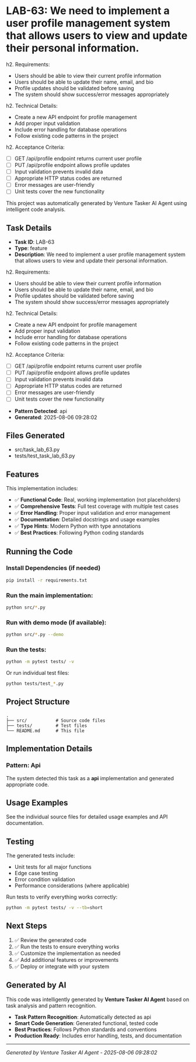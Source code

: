 # LAB-63: We need to implement a user profile management system that allows users to view and update their personal information.

h2. Requirements:

* Users should be able to view their current profile information
* Users should be able to update their name, email, and bio
* Profile updates should be validated before saving
* The system should show success/error messages appropriately

h2. Technical Details:

* Create a new API endpoint for profile management
* Add proper input validation
* Include error handling for database operations
* Follow existing code patterns in the project

h2. Acceptance Criteria:

* [ ] GET /api/profile endpoint returns current user profile
* [ ] PUT /api/profile endpoint allows profile updates
* [ ] Input validation prevents invalid data
* [ ] Appropriate HTTP status codes are returned
* [ ] Error messages are user-friendly
* [ ] Unit tests cover the new functionality

This project was automatically generated by Venture Tasker AI Agent using intelligent code analysis.

## Task Details
- **Task ID**: LAB-63
- **Type**: feature
- **Description**: We need to implement a user profile management system that allows users to view and update their personal information.

h2. Requirements:

* Users should be able to view their current profile information
* Users should be able to update their name, email, and bio
* Profile updates should be validated before saving
* The system should show success/error messages appropriately

h2. Technical Details:

* Create a new API endpoint for profile management
* Add proper input validation
* Include error handling for database operations
* Follow existing code patterns in the project

h2. Acceptance Criteria:

* [ ] GET /api/profile endpoint returns current user profile
* [ ] PUT /api/profile endpoint allows profile updates
* [ ] Input validation prevents invalid data
* [ ] Appropriate HTTP status codes are returned
* [ ] Error messages are user-friendly
* [ ] Unit tests cover the new functionality
- **Pattern Detected**: api
- **Generated**: 2025-08-06 09:28:02

## Files Generated
- src/task_lab_63.py
- tests/test_task_lab_63.py

## Features
This implementation includes:
- ✅ **Functional Code**: Real, working implementation (not placeholders)
- ✅ **Comprehensive Tests**: Full test coverage with multiple test cases
- ✅ **Error Handling**: Proper input validation and error management
- ✅ **Documentation**: Detailed docstrings and usage examples
- ✅ **Type Hints**: Modern Python with type annotations
- ✅ **Best Practices**: Following Python coding standards

## Running the Code

### Install Dependencies (if needed)
```bash
pip install -r requirements.txt
```

### Run the main implementation:
```bash
python src/*.py
```

### Run with demo mode (if available):
```bash
python src/*.py --demo
```

### Run the tests:
```bash
python -m pytest tests/ -v
```

Or run individual test files:
```bash
python tests/test_*.py
```

## Project Structure
```
.
├── src/           # Source code files
├── tests/         # Test files
└── README.md      # This file
```

## Implementation Details

### Pattern: Api
The system detected this task as a **api** implementation and generated appropriate code.

## Usage Examples

See the individual source files for detailed usage examples and API documentation.

## Testing

The generated tests include:
- Unit tests for all major functions
- Edge case testing
- Error condition validation
- Performance considerations (where applicable)

Run tests to verify everything works correctly:
```bash
python -m pytest tests/ -v --tb=short
```

## Next Steps
1. ✅ Review the generated code
2. ✅ Run the tests to ensure everything works
3. ✅ Customize the implementation as needed
4. ✅ Add additional features or improvements
5. ✅ Deploy or integrate with your system

## Generated by AI
This code was intelligently generated by **Venture Tasker AI Agent** based on task analysis and pattern recognition.

- **Task Pattern Recognition**: Automatically detected as api
- **Smart Code Generation**: Generated functional, tested code
- **Best Practices**: Follows Python standards and conventions
- **Production Ready**: Includes error handling, tests, and documentation

---
*Generated by Venture Tasker AI Agent - 2025-08-06 09:28:02*
